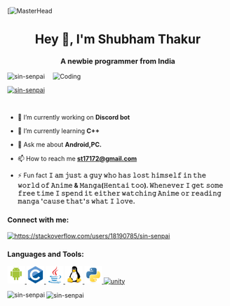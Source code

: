 [![MasterHead](https://tenor.com/view/ayaka-genshin-impact-banner-gif-24209471)
<h1 align="center">Hey 👋, I'm Shubham Thakur</h1>
<h3 align="center">A newbie programmer from India</h3>
<img align="right" alt="Coding" width="400" src="https://i.gifer.com/Tsw2.mp4">

<p align="left"> <img src="https://komarev.com/ghpvc/?username=sin-senpai&label=Profile%20views&color=0e75b6&style=flat" alt="sin-senpai" /> </p>

<p align="left"> <a href="https://github.com/ryo-ma/github-profile-trophy"><img src="https://github-profile-trophy.vercel.app/?username=sin-senpai" alt="sin-senpai" /></a> </p>

<p align="left"> <a href="https://twitter.com/" target="blank"><img src="https://img.shields.io/twitter/follow/?logo=twitter&style=for-the-badge" alt="" /></a> </p>

- 🔭 I’m currently working on **Discord bot**

- 🌱 I’m currently learning **C++**

- 💬 Ask me about **Android,PC.**

- 📫 How to reach me **st17172@gmail.com**

- ⚡ Fun fact **𝙸 𝚊𝚖 𝚓𝚞𝚜𝚝 𝚊 𝚐𝚞𝚢 𝚠𝚑𝚘 𝚑𝚊𝚜 𝚕𝚘𝚜𝚝 𝚑𝚒𝚖𝚜𝚎𝚕𝚏 𝚒𝚗 𝚝𝚑𝚎 𝚠𝚘𝚛𝚕𝚍 𝚘𝚏 𝙰𝚗𝚒𝚖𝚎 & 𝙼𝚊𝚗𝚐𝚊(𝙷𝚎𝚗𝚝𝚊𝚒 𝚝𝚘𝚘). 𝚆𝚑𝚎𝚗𝚎𝚟𝚎𝚛 𝙸 𝚐𝚎𝚝 𝚜𝚘𝚖𝚎 𝚏𝚛𝚎𝚎 𝚝𝚒𝚖𝚎 𝙸 𝚜𝚙𝚎𝚗𝚍 𝚒𝚝 𝚎𝚒𝚝𝚑𝚎𝚛 𝚠𝚊𝚝𝚌𝚑𝚒𝚗𝚐 𝙰𝚗𝚒𝚖𝚎 𝚘𝚛 𝚛𝚎𝚊𝚍𝚒𝚗𝚐 𝚖𝚊𝚗𝚐𝚊 '𝚌𝚊𝚞𝚜𝚎 𝚝𝚑𝚊𝚝'𝚜 𝚠𝚑𝚊𝚝 𝙸 𝚕𝚘𝚟𝚎.**

<h3 align="left">Connect with me:</h3>
<p align="left">
<a href="https://stackoverflow.com/users/https://stackoverflow.com/users/18190785/sin-senpai" target="blank"><img align="center" src="https://raw.githubusercontent.com/rahuldkjain/github-profile-readme-generator/master/src/images/icons/Social/stack-overflow.svg" alt="https://stackoverflow.com/users/18190785/sin-senpai" height="30" width="40" /></a>
</p>

<h3 align="left">Languages and Tools:</h3>
<p align="left"> <a href="https://developer.android.com" target="_blank" rel="noreferrer"> <img src="https://raw.githubusercontent.com/devicons/devicon/master/icons/android/android-original-wordmark.svg" alt="android" width="40" height="40"/> </a> <a href="https://www.cprogramming.com/" target="_blank" rel="noreferrer"> <img src="https://raw.githubusercontent.com/devicons/devicon/master/icons/c/c-original.svg" alt="c" width="40" height="40"/> </a> <a href="https://www.java.com" target="_blank" rel="noreferrer"> <img src="https://raw.githubusercontent.com/devicons/devicon/master/icons/java/java-original.svg" alt="java" width="40" height="40"/> </a> <a href="https://www.linux.org/" target="_blank" rel="noreferrer"> <img src="https://raw.githubusercontent.com/devicons/devicon/master/icons/linux/linux-original.svg" alt="linux" width="40" height="40"/> </a> <a href="https://www.python.org" target="_blank" rel="noreferrer"> <img src="https://raw.githubusercontent.com/devicons/devicon/master/icons/python/python-original.svg" alt="python" width="40" height="40"/> </a> <a href="https://unity.com/" target="_blank" rel="noreferrer"> <img src="https://www.vectorlogo.zone/logos/unity3d/unity3d-icon.svg" alt="unity" width="40" height="40"/> </a> </p>

<p><img align="left" src="https://github-readme-stats.vercel.app/api/top-langs?username=sin-senpai&show_icons=true&locale=en&layout=compact" alt="sin-senpai" /></p>

<p>&nbsp;<img align="center" src="https://github-readme-stats.vercel.app/api?username=sin-senpai&show_icons=true&locale=en" alt="sin-senpai" /></p>
